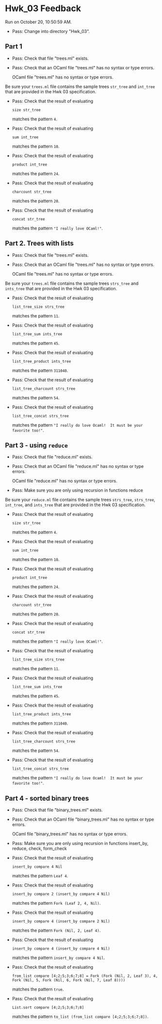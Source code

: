 # Hwk_03 Feedback

Run on October 20, 10:50:59 AM.

+ Pass: Change into directory "Hwk_03".

## Part 1

+ Pass: Check that file "trees.ml" exists.

+ Pass: Check that an OCaml file "trees.ml" has no syntax or type errors.

    OCaml file "trees.ml" has no syntax or type errors.



Be sure your ``trees.ml`` file contains the sample trees ``str_tree`` and ``int_tree`` that are provided in the Hwk 03 specification.

+ Pass: 
Check that the result of evaluating
   ```
   size str_tree
   ```
   matches the pattern `4`.

   




+ Pass: 
Check that the result of evaluating
   ```
   sum int_tree
   ```
   matches the pattern `10`.

   




+ Pass: 
Check that the result of evaluating
   ```
   product int_tree
   ```
   matches the pattern `24`.

   




+ Pass: 
Check that the result of evaluating
   ```
   charcount str_tree
   ```
   matches the pattern `20`.

   




+ Pass: 
Check that the result of evaluating
   ```
   concat str_tree
   ```
   matches the pattern `"I really love OCaml!"`.

   




## Part 2. Trees with lists

+ Pass: Check that file "trees.ml" exists.

+ Pass: Check that an OCaml file "trees.ml" has no syntax or type errors.

    OCaml file "trees.ml" has no syntax or type errors.



Be sure your ``trees.ml`` file contains the sample trees ``strs_tree`` and ``ints_tree`` that are provided in the Hwk 03 specification.

+ Pass: 
Check that the result of evaluating
   ```
   list_tree_size strs_tree
   ```
   matches the pattern `11`.

   




+ Pass: 
Check that the result of evaluating
   ```
   list_tree_sum ints_tree
   ```
   matches the pattern `45`.

   




+ Pass: 
Check that the result of evaluating
   ```
   list_tree_product ints_tree
   ```
   matches the pattern `311040`.

   




+ Pass: 
Check that the result of evaluating
   ```
   list_tree_charcount strs_tree
   ```
   matches the pattern `54`.

   




+ Pass: 
Check that the result of evaluating
   ```
   list_tree_concat strs_tree
   ```
   matches the pattern `"I really do love Ocaml!  It must be your favorite too!"`.

   




## Part 3 - using ``reduce``

+ Pass: Check that file "reduce.ml" exists.

+ Pass: Check that an OCaml file "reduce.ml" has no syntax or type errors.

    OCaml file "reduce.ml" has no syntax or type errors.



+ Pass: Make sure you are only using recursion in functions reduce

   



Be sure your ``reduce.ml`` file contains the sample trees ``strs_tree``, ``strs_tree``, ``int_tree``, and ``ints_tree`` that are provided in the Hwk 03 specification.

+ Pass: 
Check that the result of evaluating
   ```
   size str_tree
   ```
   matches the pattern `4`.

   




+ Pass: 
Check that the result of evaluating
   ```
   sum int_tree
   ```
   matches the pattern `10`.

   




+ Pass: 
Check that the result of evaluating
   ```
   product int_tree
   ```
   matches the pattern `24`.

   




+ Pass: 
Check that the result of evaluating
   ```
   charcount str_tree
   ```
   matches the pattern `20`.

   




+ Pass: 
Check that the result of evaluating
   ```
   concat str_tree
   ```
   matches the pattern `"I really love OCaml!"`.

   




+ Pass: 
Check that the result of evaluating
   ```
   list_tree_size strs_tree
   ```
   matches the pattern `11`.

   




+ Pass: 
Check that the result of evaluating
   ```
   list_tree_sum ints_tree
   ```
   matches the pattern `45`.

   




+ Pass: 
Check that the result of evaluating
   ```
   list_tree_product ints_tree
   ```
   matches the pattern `311040`.

   




+ Pass: 
Check that the result of evaluating
   ```
   list_tree_charcount strs_tree
   ```
   matches the pattern `54`.

   




+ Pass: 
Check that the result of evaluating
   ```
   list_tree_concat strs_tree
   ```
   matches the pattern `"I really do love Ocaml!  It must be your favorite too!"`.

   




## Part 4 - sorted binary trees

+ Pass: Check that file "binary_trees.ml" exists.

+ Pass: Check that an OCaml file "binary_trees.ml" has no syntax or type errors.

    OCaml file "binary_trees.ml" has no syntax or type errors.



+ Pass: Make sure you are only using recursion in functions insert_by, reduce, check, form_check

   



+ Pass: 
Check that the result of evaluating
   ```
   insert_by compare 4 Nil
   ```
   matches the pattern `Leaf 4`.

   




+ Pass: 
Check that the result of evaluating
   ```
   insert_by compare 2 (insert_by compare 4 Nil)
   ```
   matches the pattern `Fork (Leaf 2, 4, Nil)`.

   




+ Pass: 
Check that the result of evaluating
   ```
   insert_by compare 4 (insert_by compare 2 Nil)
   ```
   matches the pattern `Fork (Nil, 2, Leaf 4)`.

   




+ Pass: 
Check that the result of evaluating
   ```
   insert_by compare 4 (insert_by compare 4 Nil)
   ```
   matches the pattern `insert_by compare 4 Nil`.

   




+ Pass: 
Check that the result of evaluating
   ```
   from_list compare [4;2;5;3;6;7;8] = Fork (Fork (Nil, 2, Leaf 3), 4, Fork (Nil, 5, Fork (Nil, 6, Fork (Nil, 7, Leaf 8))))
   ```
   matches the pattern `true`.

   




+ Pass: 
Check that the result of evaluating
   ```
   List.sort compare [4;2;5;3;6;7;8]
   ```
   matches the pattern `to_list (from_list compare [4;2;5;3;6;7;8])`.

   




